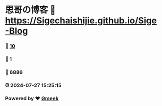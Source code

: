 # 思哥の博客 :link: https://Sigechaishijie.github.io/Sige-Blog 
### :page_facing_up: [10](https://Sigechaishijie.github.io/Sige-Blog/tag.html) 
### :speech_balloon: 1 
### :hibiscus: 6886 
### :alarm_clock: 2024-07-27 15:25:15 
### Powered by :heart: [Gmeek](https://github.com/Meekdai/Gmeek)
